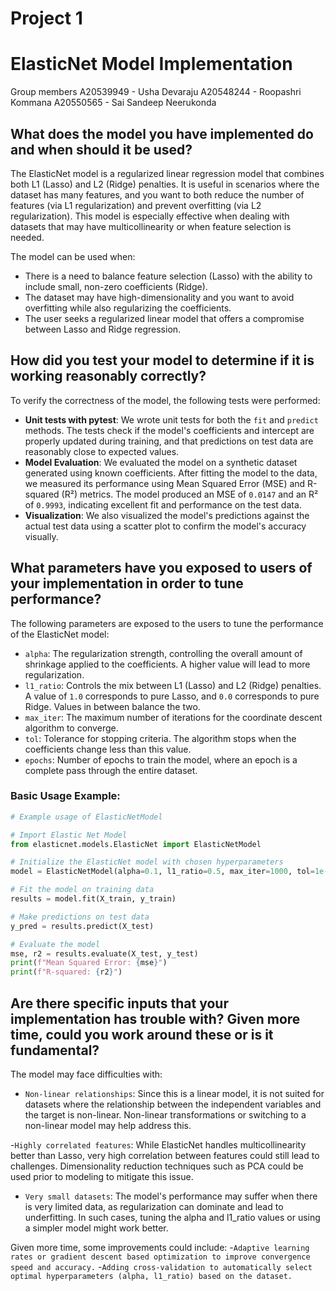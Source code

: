 # Project 1 

# ElasticNet Model Implementation
Group members
A20539949 - Usha Devaraju
A20548244 - Roopashri Kommana
A20550565 - Sai Sandeep Neerukonda

## What does the model you have implemented do and when should it be used?

The ElasticNet model is a regularized linear regression model that combines both L1 (Lasso) and L2 (Ridge) penalties. It is useful in scenarios where the dataset has many features, and you want to both reduce the number of features (via L1 regularization) and prevent overfitting (via L2 regularization). This model is especially effective when dealing with datasets that may have multicollinearity or when feature selection is needed.

The model can be used when:
- There is a need to balance feature selection (Lasso) with the ability to include small, non-zero coefficients (Ridge).
- The dataset may have high-dimensionality and you want to avoid overfitting while also regularizing the coefficients.
- The user seeks a regularized linear model that offers a compromise between Lasso and Ridge regression.

## How did you test your model to determine if it is working reasonably correctly?

To verify the correctness of the model, the following tests were performed:
- **Unit tests with pytest**: We wrote unit tests for both the `fit` and `predict` methods. The tests check if the model's coefficients and intercept are properly updated during training, and that predictions on test data are reasonably close to expected values.
- **Model Evaluation**: We evaluated the model on a synthetic dataset generated using known coefficients. After fitting the model to the data, we measured its performance using Mean Squared Error (MSE) and R-squared (R²) metrics. The model produced an MSE of `0.0147` and an R² of `0.9993`, indicating excellent fit and performance on the test data.
- **Visualization**: We also visualized the model's predictions against the actual test data using a scatter plot to confirm the model's accuracy visually.

## What parameters have you exposed to users of your implementation in order to tune performance?

The following parameters are exposed to the users to tune the performance of the ElasticNet model:
- `alpha`: The regularization strength, controlling the overall amount of shrinkage applied to the coefficients. A higher value will lead to more regularization.
- `l1_ratio`: Controls the mix between L1 (Lasso) and L2 (Ridge) penalties. A value of `1.0` corresponds to pure Lasso, and `0.0` corresponds to pure Ridge. Values in between balance the two.
- `max_iter`: The maximum number of iterations for the coordinate descent algorithm to converge.
- `tol`: Tolerance for stopping criteria. The algorithm stops when the coefficients change less than this value.
- `epochs`: Number of epochs to train the model, where an epoch is a complete pass through the entire dataset.

### Basic Usage Example:

```python
# Example usage of ElasticNetModel

# Import Elastic Net Model
from elasticnet.models.ElasticNet import ElasticNetModel

# Initialize the ElasticNet model with chosen hyperparameters
model = ElasticNetModel(alpha=0.1, l1_ratio=0.5, max_iter=1000, tol=1e-4, epochs=10)

# Fit the model on training data
results = model.fit(X_train, y_train)

# Make predictions on test data
y_pred = results.predict(X_test)

# Evaluate the model
mse, r2 = results.evaluate(X_test, y_test)
print(f"Mean Squared Error: {mse}")
print(f"R-squared: {r2}")
```

## Are there specific inputs that your implementation has trouble with? Given more time, could you work around these or is it fundamental?

The model may face difficulties with:

- `Non-linear relationships`: Since this is a linear model, it is not suited for datasets where the relationship between the independent variables and the target is non-linear. Non-linear transformations or switching to a non-linear model may help address this.

-`Highly correlated features`: While ElasticNet handles multicollinearity better than Lasso, very high correlation between features could still lead to challenges. Dimensionality reduction techniques such as PCA could be used prior to modeling to mitigate this issue.

- `Very small datasets`: The model's performance may suffer when there is very limited data, as regularization can dominate and lead to underfitting. In such cases, tuning the alpha and l1_ratio values or using a simpler model might work better.

Given more time, some improvements could include:
-`Adaptive learning rates or gradient descent based optimization to improve convergence speed and accuracy.`
-`Adding cross-validation to automatically select optimal hyperparameters (alpha, l1_ratio) based on the dataset.`
